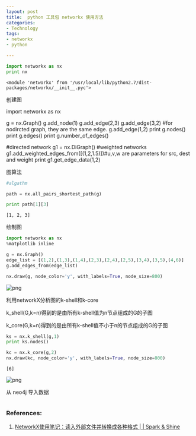 ```yaml
---
layout: post
title:  python 工具包 networkx 使用方法
categories: 
- Technology
tags:
- networkx
- python

---
```




```python
import networkx as nx
print nx
```

    <module 'networkx' from '/usr/local/lib/python2.7/dist-packages/networkx/__init__.pyc'>
    

创建图

import networkx as nx

g = nx.Graph()
g.add_node(1)
g.add_edge(2,3)
g.add_edge(3,2) #for nodircted graph, they are the same edge.
g.add_edge(1,2)
print g.nodes()
print g.edges()
print g.number_of_edges()

#directed network
g1 = nx.DiGraph()
#weighted networks
g1.add_weighted_edges_from([(1,2,1.5)])#u,v,w are parameters for src, dest and weight
print g1.get_edge_data(1,2)

图算法


```python
#algathm

path = nx.all_pairs_shortest_path(g)

print path[1][3]
```

    [1, 2, 3]
    

绘制图


```python
import networkx as nx
%matplotlib inline

g = nx.Graph()
edge_list = [(1,2),(1,3),(1,4),(2,3),(2,4),(2,5),(3,4),(3,5),(4,6)]
g.add_edges_from(edge_list)

nx.draw(g, node_color='y', with_labels=True, node_size=800)  

```


![png](networkx_files/networkx_7_0.png)


利用networkX分析图的k-shell和k-core

k_shell(G,k=n)得到的是由所有k-shell值为n节点组成的G的子图

k_core(G,k=n)得到的是由所有k-shell值不小于n的节点组成的G的子图


```python
ks = nx.k_shell(g,1)
print ks.nodes()

kc = nx.k_core(g,2)
nx.draw(kc, node_color='y', with_labels=True, node_size=800)
```

    [6]
    


![png](networkx_files/networkx_9_1.png)


从 neo4j 导入数据


```python

```


### References:
1. [NetworkX使用笔记：读入外部文件并转换成各种格式 | | Spark & Shine](http://sparkandshine.net/networkx-use-notes-read-external-file-convert-to-other-formats/)